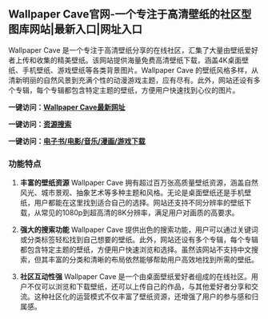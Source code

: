 
<h2>Wallpaper Cave官网-一个专注于高清壁纸的社区型图库网站|最新入口|网址入口</h2>

Wallpaper Cave 是一个专注于高清壁纸分享的在线社区，汇集了大量由壁纸爱好者上传和收集的精美壁纸。该网站提供海量免费高清壁纸下载，涵盖4K桌面壁纸、手机壁纸、游戏壁纸等各类背景图片。Wallpaper Cave 的壁纸风格多样，从清新明丽的自然风景到充满个性的动漫游戏主题，应有尽有。此外，网站还设有多个专辑，每个专辑都包含特定主题的壁纸，方便用户快速找到心仪的图片。

<p><strong>一键访问：</strong><a href="https://www.ggonav.com/sites/5644.html" target="_blank" ><strong>Wallpaper Cave最新网址</strong></a></p>
<p><strong>一键访问：</strong><a href="https://www.ggonav.com/favorites/ziyuansousuo" target="_blank" ><strong>资源搜索</strong></a></p>
<p><strong>一键访问：</strong><a href="https://wangpanziyuan.pages.dev/" target="_blank" ><strong>电子书/电影/音乐/漫画/游戏下载</strong></a></p>

### 功能特点
1. **丰富的壁纸资源**
   Wallpaper Cave 拥有超过百万张高质量壁纸资源，涵盖自然风光、城市景观、抽象艺术等多种主题和风格。无论是桌面壁纸还是手机壁纸，用户都能在这里找到适合自己的选择。网站还支持不同分辨率的壁纸下载，从常见的1080p到超高清的8K分辨率，满足用户对画质的高要求。

2. **强大的搜索功能**
   Wallpaper Cave 提供出色的搜索功能，用户可以通过关键词或分类标签轻松找到自己想要的壁纸。此外，网站还设有多个专辑，每个专辑都包含特定主题的壁纸，方便用户快速浏览和选择。虽然该网站不支持中文搜索，但其丰富的分类和清晰的布局依然能够帮助用户高效地找到所需的壁纸。

3. **社区互动性强**
   Wallpaper Cave 是一个由桌面壁纸爱好者组成的在线社区。用户不仅可以浏览和下载壁纸，还可以上传自己的作品，与其他爱好者分享和交流。这种社区化的运营模式不仅丰富了壁纸资源，还增强了用户的参与感和归属感。

